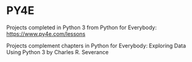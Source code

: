 # PY4E
Projects completed in Python 3 from Python for Everybody: https://www.py4e.com/lessons

Projects complement chapters in Python for Everybody: Exploring Data Using Python 3 by Charles R. Severance
